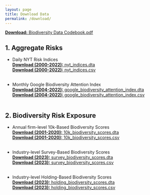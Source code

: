 ```yaml
---
layout: page
title: Download Data
permalink: /download/
---
```


<a href="/data/Biodiversity Data Codebook.pdf" target="_blank"><strong>Download:</strong> Biodiversity Data Codebook.pdf</a><br>

## 1. Aggregate Risks<br>
<!--
+  Daily NYT Biodiversity Risk Index<br>
<a href="/data/nyt_biodiversity_risk_index.dta" target="_blank"><strong>Download (2000-2022):</strong> nyt_biodiversity_risk_index.dta</a><br>
<a href="/data/nyt_biodiversity_risk_index.csv" target="_blank"><strong>Download (2000-2022):</strong> nyt_biodiversity_risk_index.csv</a><br><br>

+  Daily NYT Climate Risk Index<br>
<a href="/data/nyt_climate_risk_index.dta" target="_blank"><strong>Download (2000-2022):</strong> nyt_climate_risk_index.dta</a><br>
<a href="/data/nyt_climate_risk_index.csv" target="_blank"><strong>Download (2000-2022):</strong> nyt_climate_risk_index.csv</a><br><br>
-->

+  Daily NYT Risk Indices<br>
<a href="/data/nyt_indices.dta" target="_blank"><strong>Download (2000-2022):</strong> nyt_indices.dta</a><br>
<a href="/data/nyt_indices.csv" target="_blank"><strong>Download (2000-2022):</strong> nyt_indices.csv</a><br><br>

+  Monthly Google Biodiversity Attention Index<br>
<a href="/data/google_biodiversity_attention_index.dta" target="_blank"><strong>Download (2004-2022):</strong> google_biodiversity_attention_index.dta</a><br>
<a href="/data/google_biodiversity_attention_index.csv" target="_blank"><strong>Download (2004-2022):</strong> google_biodiversity_attention_index.csv</a><br><br>

## 2. Biodiversity Risk Exposure<br>
<!--
+  Annual firm-level 10k-Biodiversity-Count Score<br>
<a href="/data/10k_biodiversity_count_score.dta" target="_blank"><strong>Download (2001-2020):</strong> 10k_biodiversity_count_score.dta</a><br>
<a href="/data/10k_biodiversity_count_score.csv" target="_blank"><strong>Download (2001-2020):</strong> 10k_biodiversity_count_score.csv</a><br><br>

+  Annual firm-level 10k-Biodiversity-Negative Score<br>
<a href="/data/10k_biodiversity_negative_score.dta" target="_blank"><strong>Download (2001-2020):</strong> 10k_biodiversity_negative_score.dta</a><br>
<a href="/data/10k_biodiversity_negative_score.csv" target="_blank"><strong>Download (2001-2020):</strong> 10k_biodiversity_negative_score.csv</a><br><br>

+  Annual firm-level 10k-Biodiversity-Regulation Score<br>
<a href="/data/10k_biodiversity_regulation_score.dta" target="_blank"><strong>Download (2001-2020):</strong> 10k_biodiversity_regulation_score.dta</a><br>
<a href="/data/10k_biodiversity_regulation_score.csv" target="_blank"><strong>Download (2001-2020):</strong> 10k_biodiversity_regulation_score.csv</a><br><br>
-->

+  Annual firm-level 10k-Based Biodiversity Scores<br>
<a href="/data/10k_biodiversity_scores.dta" target="_blank"><strong>Download (2001-2020):</strong> 10k_biodiversity_scores.dta</a><br>
<a href="/data/10k_biodiversity_scores.csv" target="_blank"><strong>Download (2001-2020):</strong> 10k_biodiversity_scores.csv</a><br><br>

+  Industry-level Survey-Based Biodiversity Scores<br>
<a href="/data/survey_biodiversity_scores.dta" target="_blank"><strong>Download (2023):</strong> survey_biodiversity_scores.dta</a><br>
<a href="/data/survey_biodiversity_scores.csv" target="_blank"><strong>Download (2023):</strong> survey_biodiversity_scores.csv</a><br><br>

+  Industry-level Holding-Based Biodiversity Scores<br>
<a href="/data/holding_biodiversity_scores.dta" target="_blank"><strong>Download (2023):</strong> holding_biodiversity_scores.dta</a><br>
<a href="/data/holding_biodiversity_scores.csv" target="_blank"><strong>Download (2023):</strong> holding_biodiversity_scores.csv</a><br><br>
